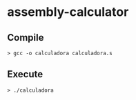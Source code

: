 # assembly-calculator

## Compile

    > gcc -o calculadora calculadora.s

## Execute

    > ./calculadora
